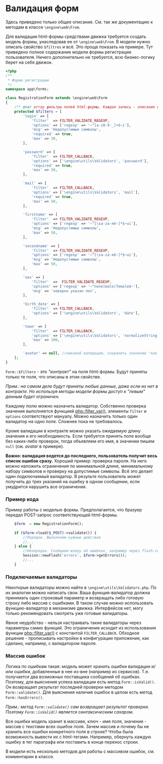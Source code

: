 # Валидация форм

Здесь приведено только общее описание. См. так же документацию к методам в классе `\engine\web\From`.

Для валидации html-формы средствами движка требуется создать модель формы, унаследовав ее от `\engine\web\From`. В модели нужно описать свойство `$filtres` и всё. Это проще показать на примере. Тут приведено полное содержание модели формы регистрации пользователя. Ничего дополнительно не требуется, всю бизнес-логику берет на себя движок.

```PHP
<?php
/**
 * Форма регистрации
 */
namespace app\forms;

class RegistrationForm extends \engine\web\Form
{
    /** @var array фильтры полей html-формы. Каждая запись - описание валидатора */
    protected $filters = [
        'login' => [
            'filter'  => FILTER_VALIDATE_REGEXP,
            'options' => ['regexp' => '~^[a-z0-9-_]+$~i'],
            'msg' => 'Недопустимые символы',
            'required' => true,
            'max' => 30,
        ],

        'password' => [
            'filter'  => FILTER_CALLBACK,
            'options' => ['\engine\utils\Validators', 'password'],
            'required' => true,
            'max' => 30,
        ],

        'mail' => [
            'filter'  => FILTER_CALLBACK,
            'options' => ['\engine\utils\Validators', 'mail'],
            'required' => true,
            'max' => 50,
        ],

        'firstname' => [
            'filter'  => FILTER_VALIDATE_REGEXP,
            'options' => ['regexp' => '~^[\sa-zа-яё-]*$~ui'],
            'msg' => 'Недопустимые символы',
            'max' => 50,
        ],

        'secondname' => [
            'filter'  => FILTER_VALIDATE_REGEXP,
            'options' => ['regexp' => '~^[\sa-zа-яё-]*$~ui'],
            'msg' => 'Недопустимые символы',
            'max' => 50,
        ],

        'sex' => [
            'filter'  =>  FILTER_VALIDATE_REGEXP,
            'options' => ['regexp' => '~^none|male|female$~'],
            'msg' => 'неверно указан пол',
        ],

        'birth_date' => [
            'filter'  => FILTER_CALLBACK,
            'options' => ['\engine\utils\Validators', 'date'],
        ],

        'town' => [
            'filter'  => FILTER_CALLBACK,
            'options' => ['\engine\utils\Validators', 'normalizeString'],
            'max' => 100,
        ],

        'avatar' => null, //никакой валидации, сохранить значение "как есть"
    ];
}
```

`Form::$filters` - это *"контракт"* на поля html-формы. Будут приняты только те поля, что описаны в этом свойстве. 

*Прим.: на самом деле будут приняты любые данные, даже если их нет в контракте. Но используя методы модели формы доступ к "левым" данным будет ограничен.*
 
Каждому полю можно назначить валидатор. Собственно проверка значения выполняется функцией [php::filter_var()](http://php.net/manual/ru/function.filter-var.php), элементы `filter` и `options` соответствуют мануалу. Можно назначить только один валидатор на одно поле. Сложнее пока не требовалось. 

Кроме валидации в контракте можно указать ожидаемую длину значения и его необходимость. Если требуется принять поле вообще без каких-либо проверок, тогда объявляем его имя, в значении пишем `null` (см. *avatar* в примере).

**Важно: валидация ведется до последнего, пользователь получит весь список ошибок сразу.** Хороший пример: проверка пароля. На него можно наложить ограничения по минимальной длине, минимальному набору символов и проверку на допустимые символы. Всё это делает один подключаемый валидатор. В результе пользователь может получить до трех указаний на ошибку в одном сообщении, если умудрится нарушить все ограничения.

### Пример кода

Пример работы с моделью формы. Предполагается, что бразуер передал POST-запрос соответствующей html-формы.
```PHP
    $form  = new RegistrationForm();
    
    if ($form->load($_POST)->validate()) {
        //Порядок. Выполняем нужные действия
        //...
    } else {
        //Непорядок. Сообщаем юзеру об ошибках, например через flash-сообщения.
        Session::newFlash('errors', $form->getErrors());
        //...
    }
```

### Подключаемые валидаторы

Некоторые валидаторы можно найти в `\engine\utils\Validators.php`. По их аналогии можно написать свои. Ваша функция-валидатор должна принимать один строковый параметр и возвращать либо готовую строку либо массив с ошибками. В таком случае можно использовать функцию-валидатор в механизме движка. Интерфейсов нет, могу только рекомендовать смотреть уже готовые валидаторы. 

Явное неудобство - нельзя настраивать такие валидаторы через параметры самих функций. Это ограничение исходит из использования функции [php::filter_var()](http://php.net/manual/ru/function.filter-var.php) с константой `FILTER_CALLBACK`. Обходное решение - прописывать настройки в конфигурации приложения, как сделано, например, с валидатором пароля. 

### Массив ошибок

Логика по ошибкам такая: модель может хранить ошибки валидации и/или ошибки, добавленные в нее из-вне (например из сервисов). Т.е. получается два возможных поставщика сообщений об ошибках. Поэтому, для выяснения успеха валидации есть метод `Form::isValid()`. Он возвращает результат последней проверки методом `Form::validate()`. Для выяснения наличия ошибок в целом есть метод `Form::hasErrors()`.

*Прим.: метод `Form::validate()` сам возвращает результат проверки. Поэтому `Form::isValid()` является синтаксическим сахаром.*

Все ошибки модель хранит в массиве, ключ - имя поля, значение - массив с текстами всех ошибок поля. Зачем массив и почему бы не хранить все ошибки конкретного поля в строке? Чтобы была возможность вывести их с html-тегами. Например, обернуть каждую ошибку в тег параграфа или поставить в конце перенос строки.

В модели есть несколько методов для работы с массивом ошибок, см. комментарии в классе.
